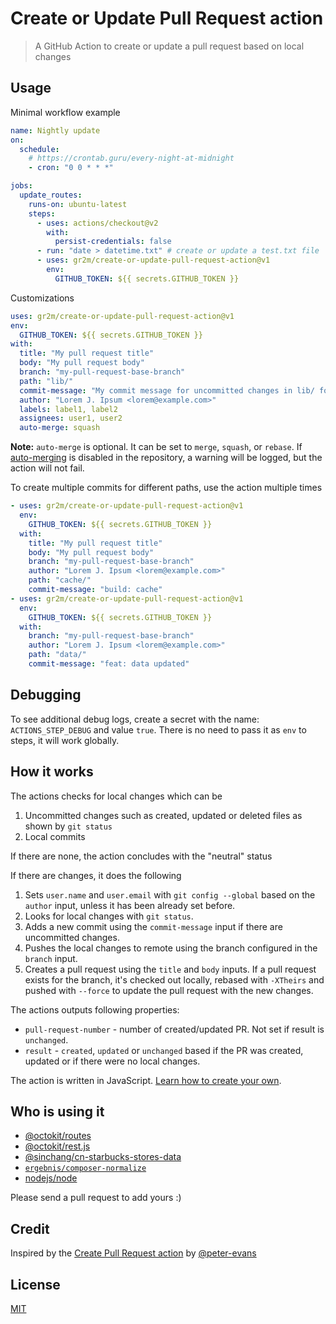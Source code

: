 # Create or Update Pull Request action

> A GitHub Action to create or update a pull request based on local changes

## Usage

Minimal workflow example

```yml
name: Nightly update
on:
  schedule:
    # https://crontab.guru/every-night-at-midnight
    - cron: "0 0 * * *"

jobs:
  update_routes:
    runs-on: ubuntu-latest
    steps:
      - uses: actions/checkout@v2
        with:
          persist-credentials: false
      - run: "date > datetime.txt" # create or update a test.txt file
      - uses: gr2m/create-or-update-pull-request-action@v1
        env:
          GITHUB_TOKEN: ${{ secrets.GITHUB_TOKEN }}
```

Customizations

```yml
uses: gr2m/create-or-update-pull-request-action@v1
env:
  GITHUB_TOKEN: ${{ secrets.GITHUB_TOKEN }}
with:
  title: "My pull request title"
  body: "My pull request body"
  branch: "my-pull-request-base-branch"
  path: "lib/"
  commit-message: "My commit message for uncommitted changes in lib/ folder"
  author: "Lorem J. Ipsum <lorem@example.com>"
  labels: label1, label2
  assignees: user1, user2
  auto-merge: squash
```

**Note:** `auto-merge` is optional. It can be set to `merge`, `squash`, or `rebase`. If [auto-merging](https://docs.github.com/en/github/collaborating-with-pull-requests/incorporating-changes-from-a-pull-request/automatically-merging-a-pull-request) is disabled in the repository, a warning will be logged, but the action will not fail.

To create multiple commits for different paths, use the action multiple times

```yml
- uses: gr2m/create-or-update-pull-request-action@v1
  env:
    GITHUB_TOKEN: ${{ secrets.GITHUB_TOKEN }}
  with:
    title: "My pull request title"
    body: "My pull request body"
    branch: "my-pull-request-base-branch"
    author: "Lorem J. Ipsum <lorem@example.com>"
    path: "cache/"
    commit-message: "build: cache"
- uses: gr2m/create-or-update-pull-request-action@v1
  env:
    GITHUB_TOKEN: ${{ secrets.GITHUB_TOKEN }}
  with:
    branch: "my-pull-request-base-branch"
    author: "Lorem J. Ipsum <lorem@example.com>"
    path: "data/"
    commit-message: "feat: data updated"
```

## Debugging

To see additional debug logs, create a secret with the name: `ACTIONS_STEP_DEBUG` and value `true`. There is no need to pass it as `env` to steps, it will work globally.

## How it works

The actions checks for local changes which can be

1. Uncommitted changes such as created, updated or deleted files as shown by `git status`
2. Local commits

If there are none, the action concludes with the "neutral" status

If there are changes, it does the following

1. Sets `user.name` and `user.email` with `git config --global` based on the `author` input, unless it has been already set before.
2. Looks for local changes with `git status`.
3. Adds a new commit using the `commit-message` input if there are uncommitted changes.
4. Pushes the local changes to remote using the branch configured in the `branch` input.
5. Creates a pull request using the `title` and `body` inputs. If a pull request exists for the branch, it's checked out locally, rebased with `-XTheirs` and pushed with `--force` to update the pull request with the new changes.

The actions outputs following properties:

 - `pull-request-number` - number of created/updated PR. Not set if result is `unchanged`.
 - `result` - `created`, `updated` or `unchanged` based if the PR was created, updated or if there were no local changes.

The action is written in JavaScript. [Learn how to create your own](https://help.github.com/en/articles/creating-a-javascript-action).

## Who is using it

- [@octokit/routes](https://github.com/octokit/routes/blob/master/.github/workflows/update.yml)
- [@octokit/rest.js](https://github.com/octokit/rest.js/blob/master/.github/workflows/update-rest-endpoint-methods.yml)
- [@sinchang/cn-starbucks-stores-data](https://github.com/sinchang/cn-starbucks-stores-data/blob/master/.github/workflows/update.yml)
- [`ergebnis/composer-normalize`](https://github.com/ergebnis/composer-normalize/blob/69ec6fd9a87cbb16badf2a988f4372221592b05e/.github/workflows/schema.yml#L25-L38)
- [nodejs/node](https://github.com/nodejs/node/blob/master/.github/workflows/license-builder.yml)

Please send a pull request to add yours :)

## Credit

Inspired by the [Create Pull Request action](https://github.com/peter-evans/create-pull-request) by [@peter-evans](https://github.com/peter-evans)

## License

[MIT](LICENSE)

